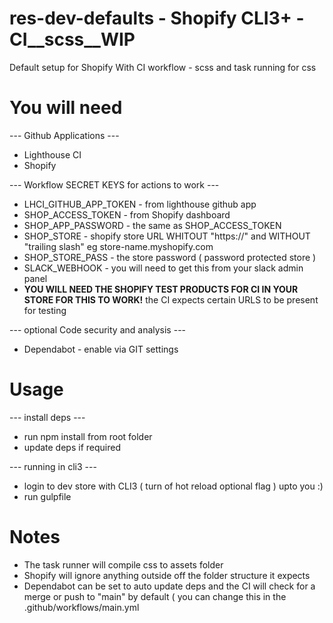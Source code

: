 # res-dev-defaults - Shopify CLI3+ - CI__scss__WIP
Default setup for Shopify With CI workflow - scss and task running for css

<h1> You will need </h1>
<p> --- Github Applications --- </p>
<ul>
<li>Lighthouse CI</li>
<li>Shopify</li>
</ul>

<p> --- Workflow SECRET KEYS for actions to work --- </p>
<ul>
<li> LHCI_GITHUB_APP_TOKEN - from lighthouse github app </li>
<li> SHOP_ACCESS_TOKEN - from Shopify dashboard </li>
<li> SHOP_APP_PASSWORD - the same as SHOP_ACCESS_TOKEN </li>
<li> SHOP_STORE - shopify store URL WHITOUT "https://" and WITHOUT "trailing slash" eg store-name.myshopify.com </li>
<li> SHOP_STORE_PASS - the store password ( password protected store )</li>
<li> SLACK_WEBHOOK - you will need to get this from your slack admin panel </li>
<li> <strong>YOU WILL NEED THE SHOPIFY TEST PRODUCTS FOR CI IN YOUR STORE FOR THIS TO WORK!</strong> the CI expects certain URLS to be present for testing</li>
</ul>

<p> --- optional Code security and analysis --- </p>
<ul>
<li>Dependabot - enable via GIT settings </li>
</ul>

<h1>Usage</h1>
--- install deps ---
<ul>
<li>run npm install from root folder</li>
<li>update deps if required</li>

</ul>

--- running in cli3 ---
<ul>
<li>login to dev store with CLI3 ( turn of hot reload optional flag ) upto you :)</li>
<li>run gulpfile</li>
</ul>

<h1>Notes</h1>
<ul>
<li>The task runner will compile css to assets folder</li>
<li>Shopify will ignore anything outside off the folder structure it expects</li>
<li>Dependabot can be set to auto update deps and the CI will check for a merge or push to "main" by default ( you can change this in the .github/workflows/main.yml</li>
</ul>

